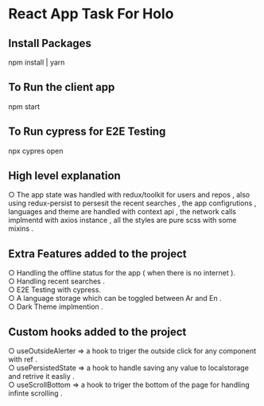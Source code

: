 # React App Task For Holo

## Install Packages

npm install | yarn

## To Run the client app

npm start

## To Run cypress for E2E Testing

npx cypres open

## High level explanation

○ The app state was handled with redux/toolkit for users and repos , also using redux-persist to persesit the recent searches , the app configrutions , languages and theme are handled with context api , the network calls implmentd with axios instance , all the styles are pure scss with some mixins .

## Extra Features added to the project

○ Handling the offline status for the app ( when there is no internet ).\
○ Handling recent searches .\
○ E2E Testing with cypress.\
○ A language storage which can be toggled between Ar and En .\
○ Dark Theme implmention .

## Custom hooks added to the project

○ useOutsideAlerter => a hook to triger the outside click for any component with ref .\
○ usePersistedState => a hook to handle saving any value to localstorage and retrive it easliy .\
○ useScrollBottom => a hook to triger the bottom of the page for handling infinte scrolling .

